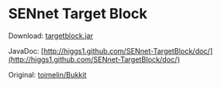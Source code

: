 SENnet Target Block
===========

Download: [targetblock.jar](/Higgs1/SENnet-TargetBlock/raw/master/dist/targetblock.jar "targetblock.jar")

JavaDoc: [http://higgs1.github.com/SENnet-TargetBlock/doc/](http://higgs1.github.com/SENnet-TargetBlock/doc/)

Original: [toimelin/Bukkit](https://github.com/toimelin/Bukkit/blob/master/src/main/java/org/bukkit/TargetBlock.java)

